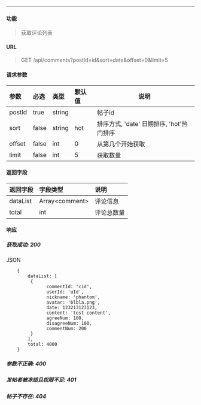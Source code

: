 -----------

#### 功能

> 获取评论列表

#### URL

> GET /api/comments?postId=id&sort=date&offset=0&limit=5

#### 请求参数

|参数|必选|类型|默认值|说明|
|:----- |:-------|:-----|:-----|----- |
|postId| true | string | | 帖子id|
|sort |false |string|hot|排序方式, 'date' 日期排序, 'hot'热门排序|
|offset| false| int| 0 | 从第几个开始获取|
|limit| false| int| 5 | 获取数量|

#### 返回字段

|返回字段|字段类型|说明 |
|:----- |:------|:----------------------------- |
|dataList | Array\<comment> | 评论信息 |
|total | int | 评论总数量 |

#### 响应
##### 获取成功: 200
JSON
```
    {
        dataList: [
         {
		       commentId: 'cid',
		       userId: 'uId',
		       nickname: 'phantom',
		       avatar: 'blbla.png',
		       date: 123213123123,
		       content: 'test content',
		       agreeNum: 100,
		       disagreeNum: 100,
		       commentNum: 200
         }
        ],
        total: 4000
    }
```
##### 参数不正确: 400
##### 发帖者被冻结且权限不足: 401
##### 帖子不存在: 404
